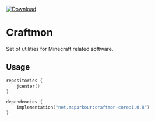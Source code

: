 [![Download](https://api.bintray.com/packages/mcparkour/maven-public/craftmon-core/images/download.svg)](https://bintray.com/mcparkour/maven-public/craftmon-core/_latestVersion)

# Craftmon

Set of utilities for Minecraft related software.

## Usage

```kotlin
repositories {
    jcenter()
}

dependencies {
    implementation("net.mcparkour:craftmon-core:1.0.8")
}
```

